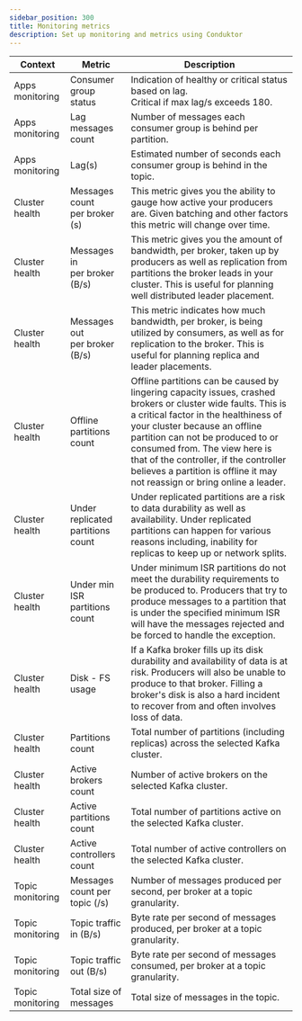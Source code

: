 ```yaml
---
sidebar_position: 300
title: Monitoring metrics
description: Set up monitoring and metrics using Conduktor
---
```


| Context | Metric | Description |
|-----|---------------|---------------|
| Apps monitoring | Consumer group status | Indication of healthy or critical status based on lag. <br />Critical if max lag/s exceeds 180. |
| Apps monitoring | Lag messages count | Number of messages each consumer group is behind per partition. |
| Apps monitoring | Lag(s) | Estimated number of seconds each consumer group is behind in the topic. |
| Cluster health | Messages count <br />per broker (s) | This metric gives you the ability to gauge how active your producers are. Given batching and other factors this metric will change over time. |
| Cluster health | Messages in <br />per broker (B/s) | This metric gives you the amount of bandwidth, per broker, taken up by producers as well as replication from partitions the broker leads in your cluster. This is useful for planning well distributed leader placement. |
| Cluster health | Messages out <br />per broker (B/s) | This metric indicates how much bandwidth, per broker, is being utilized by consumers, as well as for replication to the broker. This is useful for planning replica and leader placements. |
| Cluster health | Offline partitions count | Offline partitions can be caused by lingering capacity issues, crashed brokers or cluster wide faults. This is a critical factor in the healthiness of your cluster because an offline partition can not be produced to or consumed from. The view here is that of the controller, if the controller believes a partition is offline it may not reassign or bring online a leader. |
| Cluster health | Under replicated partitions count | Under replicated partitions are a risk to data durability as well as availability. Under replicated partitions can happen for various reasons including, inability for replicas to keep up or network splits. |
| Cluster health | Under min ISR partitions count | Under minimum ISR partitions do not meet the durability requirements to be produced to. Producers that try to produce messages to a partition that is under the specified minimum ISR will have the messages rejected and be forced to handle the exception. |
| Cluster health | Disk - FS usage | If a Kafka broker fills up its disk durability and availability of data is at risk. Producers will also be unable to produce to that broker. Filling a broker's disk is also a hard incident to recover from and often involves loss of data. |
| Cluster health | Partitions count | Total number of partitions (including replicas) across the selected Kafka cluster. |
| Cluster health | Active brokers count | Number of active brokers on the selected Kafka cluster. |
| Cluster health | Active partitions count | Total number of partitions active on the selected Kafka cluster. |
| Cluster health | Active controllers count | Total number of active controllers on the selected Kafka cluster. |
| Topic monitoring | Messages count per topic (/s) | Number of messages produced per second, per broker at a topic granularity. |
| Topic monitoring | Topic traffic in (B/s) | Byte rate per second of messages produced, per broker at a topic granularity. |
| Topic monitoring | Topic traffic out (B/s) | Byte rate per second of messages consumed, per broker at a topic granularity. |
| Topic monitoring | Total size of messages | Total size of messages in the topic. |
